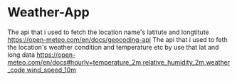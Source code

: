 # Weather-App

The api that  i used to fetch the location name's latitute and longtitute 
    https://open-meteo.com/en/docs/geocoding-api
The api that i used to feth the location's weather condition and temperature etc by use that lat and long data 
    https://open-meteo.com/en/docs#hourly=temperature_2m,relative_humidity_2m,weather_code,wind_speed_10m
